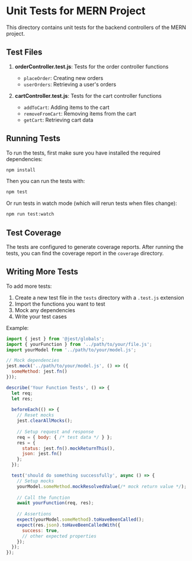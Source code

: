 # Unit Tests for MERN Project

This directory contains unit tests for the backend controllers of the MERN project.

## Test Files

1. **orderController.test.js**: Tests for the order controller functions
   - `placeOrder`: Creating new orders
   - `userOrders`: Retrieving a user's orders

2. **cartController.test.js**: Tests for the cart controller functions
   - `addToCart`: Adding items to the cart
   - `removeFromCart`: Removing items from the cart
   - `getCart`: Retrieving cart data

## Running Tests

To run the tests, first make sure you have installed the required dependencies:

```bash
npm install
```

Then you can run the tests with:

```bash
npm test
```

Or run tests in watch mode (which will rerun tests when files change):

```bash
npm run test:watch
```

## Test Coverage

The tests are configured to generate coverage reports. After running the tests, you can find the coverage report in the `coverage` directory.

## Writing More Tests

To add more tests:

1. Create a new test file in the `tests` directory with a `.test.js` extension
2. Import the functions you want to test
3. Mock any dependencies
4. Write your test cases

Example:

```javascript
import { jest } from '@jest/globals';
import { yourFunction } from '../path/to/your/file.js';
import yourModel from '../path/to/your/model.js';

// Mock dependencies
jest.mock('../path/to/your/model.js', () => ({
  someMethod: jest.fn()
}));

describe('Your Function Tests', () => {
  let req;
  let res;
  
  beforeEach(() => {
    // Reset mocks
    jest.clearAllMocks();
    
    // Setup request and response
    req = { body: { /* test data */ } };
    res = {
      status: jest.fn().mockReturnThis(),
      json: jest.fn()
    };
  });

  test('should do something successfully', async () => {
    // Setup mocks
    yourModel.someMethod.mockResolvedValue(/* mock return value */);
    
    // Call the function
    await yourFunction(req, res);
    
    // Assertions
    expect(yourModel.someMethod).toHaveBeenCalled();
    expect(res.json).toHaveBeenCalledWith({
      success: true,
      // other expected properties
    });
  });
});
```
